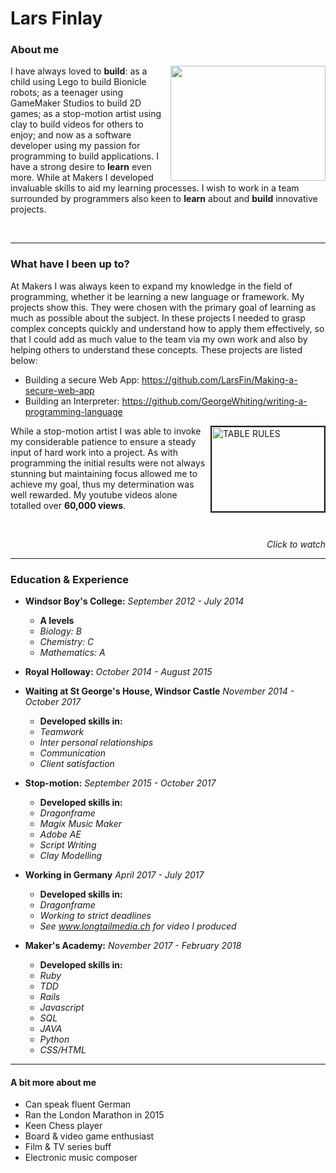 # Lars Finlay

### About me

<img align="right" src="./dev.gif" width="248" height="184" />

I have always loved to **build**: as a child using Lego to build Bionicle robots; as a teenager using GameMaker Studios to build 2D games; as a stop-motion artist using clay to build videos for others to enjoy; and now as a software developer using my passion for programming to build applications. I have a strong desire to **learn** even more. While at Makers I developed invaluable skills to aid my learning processes. I wish to work in a team surrounded by programmers also keen to **learn** about and **build** innovative projects.

</br>

---

### What have I been up to?
At Makers I was always keen to expand my knowledge in the field of programming, whether it be learning a new language or framework. My projects show this. They were chosen with the primary goal of learning as much as possible about the subject. In these projects I needed to grasp complex concepts quickly and understand how to apply them effectively, so that I could add as much value to the team via my own work and also by helping others to understand these concepts. These projects are listed below:

- Building a secure Web App: https://github.com/LarsFin/Making-a-secure-web-app
- Building an Interpreter: https://github.com/GeorgeWhiting/writing-a-programming-language

<a href="https://www.youtube.com/watch?v=kRWGwOxLOaM"
target="blank">
  <img align="right" src="http://img.youtube.com/vi/kRWGwOxLOaM/0.jpg"
  alt="TABLE RULES" width="180" height="135" border="2">
<a/>

While a stop-motion artist I was able to invoke my considerable patience to ensure a steady input of hard work into a project. As with programming the initial results were not always stunning but maintaining focus allowed me to achieve my goal, thus my determination was well rewarded. My youtube videos alone totalled over **60,000 views**.

</br>

<p align="right">
  <i> Click to watch </i>
</p>

---

### Education & Experience
- **Windsor Boy's College:** *September 2012 - July 2014*
  - **A levels**
  - *Biology: B*
  - *Chemistry: C*
  - *Mathematics: A*


- **Royal Holloway:** *October 2014 - August 2015*


- **Waiting at St George's House, Windsor Castle** *November 2014 - October 2017*
  - **Developed skills in:**
  - *Teamwork*
  - *Inter personal relationships*
  - *Communication*
  - *Client satisfaction*


- **Stop-motion:** *September 2015 - October 2017*
  - **Developed skills in:**
  - *Dragonframe*
  - *Magix Music Maker*
  - *Adobe AE*
  - *Script Writing*
  - *Clay Modelling*


- **Working in Germany** *April 2017 - July 2017*
  - **Developed skills in:**
  - *Dragonframe*
  - *Working to strict deadlines*
  - *See www.longtailmedia.ch for video I produced*


- **Maker's Academy:** *November 2017 - February 2018*
  - **Developed skills in:**
  - *Ruby*
  - *TDD*
  - *Rails*
  - *Javascript*
  - *SQL*
  - *JAVA*
  - *Python*
  - *CSS/HTML*

---

#### A bit more about me

- Can speak fluent German
- Ran the London Marathon in 2015
- Keen Chess player
- Board & video game enthusiast
- Film & TV series buff
- Electronic music composer
